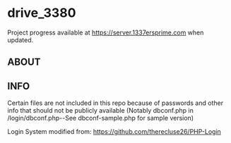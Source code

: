 # drive_3380
Project progress available at https://server.1337ersprime.com when updated.

## ABOUT


## INFO
Certain files are not included in this repo because of passwords and other info that should not be publicly available (Notably dbconf.php in /login/dbconf.php--See dbconf-sample.php for sample version)

Login System modified from: https://github.com/therecluse26/PHP-Login
